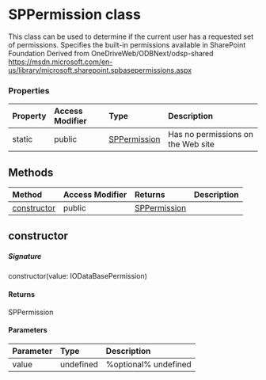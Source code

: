 # SPPermission class

This class can be used to determine if the current user has a requested set of permissions. 
Specifies the built-in permissions available in SharePoint Foundation 
Derived from OneDriveWeb/ODBNext/odsp-shared 
https://msdn.microsoft.com/en-us/library/microsoft.sharepoint.spbasepermissions.aspx


### Properties

| Property	   | Access Modifier | Type	| Description|
|:-------------|:----|:-------|:-----------|
|static      | public | [SPPermission](SPPermission.md) | Has no permissions on the Web site |




## Methods

| Method	   | Access Modifier | Returns	| Description|
|:-------------|:----|:-------|:-----------|
|[constructor](#constructor)      | public | [SPPermission](SPPermission.md) |  |




## constructor



##### Signature
constructor(value: IODataBasePermission)

#### Returns
SPPermission

#### Parameters


| Parameter	   | Type    | Description |
|:-------------|:---------------|:------------|
| value     | undefined | %optional% undefined |

